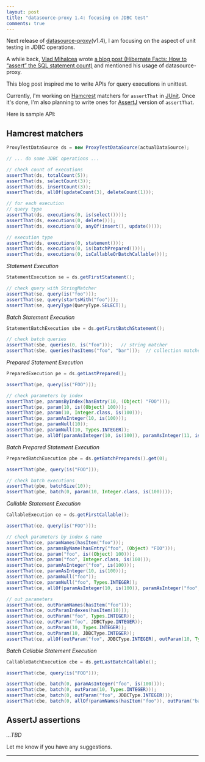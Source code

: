 ```yaml
---
layout: post
title: "datasource-proxy 1.4: focusing on JDBC test"
comments: true
---
```


Next release of [datasource-proxy](https://github.com/ttddyy/datasource-proxy)(v1.4), I am focusing on the aspect of unit testing in JDBC operations.

A while back, [Vlad Mihalcea](https://twitter.com/vlad_mihalcea) wrote [a blog post (Hibernate Facts: How to “assert” the SQL statement count)](http://vladmihalcea.com/2014/02/01/taming-jpa-with-the-sql-statement-count-validator/) and mentioned his usage of datasource-proxy.


This blog post inspired me to write APIs for query executions in unittest.

Currently, I'm working on [Hamcrest](http://hamcrest.org/JavaHamcrest/) matchers for `assertThat` in [JUnit](http://junit.org/). Once it's done, I'm also planning to write ones for [AssertJ](http://joel-costigliola.github.io/assertj/) version of `assertThat`.



Here is sample API:

## Hamcrest matchers

```java
ProxyTestDataSource ds = new ProxyTestDataSource(actualDataSource);

// ... do some JDBC operations ...

// check count of executions
assertThat(ds, totalCount(5));
assertThat(ds, selectCount(3));
assertThat(ds, insertCount(3));
assertThat(ds, allOf(updateCount(3), deleteCount(1)));

// for each execution
// query type
assertThat(ds, executions(0, is(select())));
assertThat(ds, executions(0, delete()));
assertThat(ds, executions(0, anyOf(insert(), update())));

// execution type
assertThat(ds, executions(0, statement()));
assertThat(ds, executions(0, is(batchPrepared())));
assertThat(ds, executions(0, isCallableOrBatchCallable()));
```

*Statement Execution*

```java
StatementExecution se = ds.getFirstStatement();

// check query with StringMatcher
assertThat(se, query(is("foo")));
assertThat(se, query(startsWith("foo")));
assertThat(se, queryType(QueryType.SELECT));
```

*Batch Statement Execution*

```java
StatementBatchExecution sbe = ds.getFirstBatchStatement();

// check batch queries
assertThat(sbe, queries(0, is("foo")));   // string matcher
assertThat(sbe, queries(hasItems("foo", "bar")));  // collection matcher
```

*Prepared Statement Execution*

```java
PreparedExecution pe = ds.getLastPrepared();

assertThat(pe, query(is("FOO")));

// check parameters by index
assertThat(pe, paramsByIndex(hasEntry(10, (Object) "FOO")));
assertThat(pe, param(10, is((Object) 100)));
assertThat(pe, param(10, Integer.class, is(100)));
assertThat(pe, paramAsInteger(10, is(100)));
assertThat(pe, paramNull(10));
assertThat(pe, paramNull(10, Types.INTEGER));
assertThat(pe, allOf(paramAsInteger(10, is(100)), paramAsInteger(11, is(101))));
```

*Batch Prepared Statement Execution*

```java
PreparedBatchExecution pbe = ds.getBatchPrepareds().get(0);

assertThat(pbe, query(is("FOO")));

// check batch executions
assertThat(pbe, batchSize(10));
assertThat(pbe, batch(0, param(10, Integer.class, is(100))));
```

*Callable Statement Execution*

```java
CallableExecution ce = ds.getFirstCallable();

assertThat(ce, query(is("FOO")));

// check parameters by index & name
assertThat(ce, paramNames(hasItem("foo")));
assertThat(ce, paramsByName(hasEntry("foo", (Object) "FOO")));
assertThat(ce, param("foo", is((Object) 100)));
assertThat(ce, param("foo", Integer.class, is(100)));
assertThat(ce, paramAsInteger("foo", is(100)));
assertThat(ce, paramAsInteger(10, is(100)));
assertThat(ce, paramNull("foo"));
assertThat(ce, paramNull("foo", Types.INTEGER));
assertThat(ce, allOf(paramAsInteger(10, is(100)), paramAsInteger("foo", is(100))));

// out parameters
assertThat(ce, outParamNames(hasItem("foo")));
assertThat(ce, outParamIndexes(hasItem(10)));
assertThat(ce, outParam("foo", Types.INTEGER));
assertThat(ce, outParam("foo", JDBCType.INTEGER));
assertThat(ce, outParam(10, Types.INTEGER));
assertThat(ce, outParam(10, JDBCType.INTEGER));
assertThat(ce, allOf(outParam("foo", JDBCType.INTEGER), outParam(10, Types.INTEGER)));
```

*Batch Callable Statement Execution*

```java
CallableBatchExecution cbe = ds.getLastBatchCallable();

assertThat(cbe, query(is("FOO")));

assertThat(cbe, batch(0, paramAsInteger("foo", is(100))));
assertThat(cbe, batch(0, outParam(10, Types.INTEGER)));
assertThat(cbe, batch(0, outParam("foo", JDBCType.INTEGER)));
assertThat(cbe, batch(0, allOf(paramNames(hasItem("foo")), outParam("bar", Types.INTEGER))));
```


## AssertJ assertions

_...TBD_


Let me know if you have any suggestions.

----
